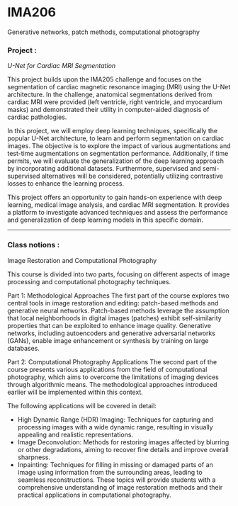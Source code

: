 # IMA206
Generative networks, patch methods, computational photography

### Project : 

*U-Net for Cardiac MRI Segmentation*

This project builds upon the IMA205 challenge and focuses on the segmentation of cardiac magnetic resonance imaging (MRI) using the U-Net architecture. In the challenge, anatomical segmentations derived from cardiac MRI were provided (left ventricle, right ventricle, and myocardium masks) and demonstrated their utility in computer-aided diagnosis of cardiac pathologies.

In this project, we will employ deep learning techniques, specifically the popular U-Net architecture, to learn and perform segmentation on cardiac images. The objective is to explore the impact of various augmentations and test-time augmentations on segmentation performance. Additionally, if time permits, we will evaluate the generalization of the deep learning approach by incorporating additional datasets. Furthermore, supervised and semi-supervised alternatives will be considered, potentially utilizing contrastive losses to enhance the learning process.

This project offers an opportunity to gain hands-on experience with deep learning, medical image analysis, and cardiac MRI segmentation. It provides a platform to investigate advanced techniques and assess the performance and generalization of deep learning models in this specific domain.

*** 
### Class notions : 

Image Restoration and Computational Photography

This course is divided into two parts, focusing on different aspects of image processing and computational photography techniques.

Part 1: Methodological Approaches
The first part of the course explores two central tools in image restoration and editing: patch-based methods and generative neural networks. Patch-based methods leverage the assumption that local neighborhoods in digital images (patches) exhibit self-similarity properties that can be exploited to enhance image quality. Generative networks, including autoencoders and generative adversarial networks (GANs), enable image enhancement or synthesis by training on large databases.

Part 2: Computational Photography Applications
The second part of the course presents various applications from the field of computational photography, which aims to overcome the limitations of imaging devices through algorithmic means. The methodological approaches introduced earlier will be implemented within this context.

The following applications will be covered in detail:

- High Dynamic Range (HDR) Imaging: Techniques for capturing and processing images with a wide dynamic range, resulting in visually appealing and realistic representations.
- Image Deconvolution: Methods for restoring images affected by blurring or other degradations, aiming to recover fine details and improve overall sharpness.
- Inpainting: Techniques for filling in missing or damaged parts of an image using information from the surrounding areas, leading to seamless reconstructions.
These topics will provide students with a comprehensive understanding of image restoration methods and their practical applications in computational photography.

